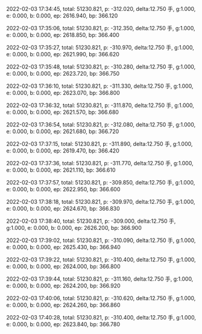 2022-02-03 17:34:45, total: 51230.821, p: -312.020, delta:12.750 手, g:1.000, e: 0.000, b: 0.000, ep: 2616.940, bp: 366.120

2022-02-03 17:35:06, total: 51230.821, p: -312.350, delta:12.750 手, g:1.000, e: 0.000, b: 0.000, ep: 2618.850, bp: 366.400

2022-02-03 17:35:27, total: 51230.821, p: -310.970, delta:12.750 手, g:1.000, e: 0.000, b: 0.000, ep: 2621.990, bp: 366.620

2022-02-03 17:35:48, total: 51230.821, p: -310.280, delta:12.750 手, g:1.000, e: 0.000, b: 0.000, ep: 2623.720, bp: 366.750

2022-02-03 17:36:10, total: 51230.821, p: -311.330, delta:12.750 手, g:1.000, e: 0.000, b: 0.000, ep: 2623.070, bp: 366.800

2022-02-03 17:36:32, total: 51230.821, p: -311.870, delta:12.750 手, g:1.000, e: 0.000, b: 0.000, ep: 2621.570, bp: 366.680

2022-02-03 17:36:54, total: 51230.821, p: -312.080, delta:12.750 手, g:1.000, e: 0.000, b: 0.000, ep: 2621.680, bp: 366.720

2022-02-03 17:37:15, total: 51230.821, p: -311.890, delta:12.750 手, g:1.000, e: 0.000, b: 0.000, ep: 2619.470, bp: 366.420

2022-02-03 17:37:36, total: 51230.821, p: -311.770, delta:12.750 手, g:1.000, e: 0.000, b: 0.000, ep: 2621.110, bp: 366.610

2022-02-03 17:37:57, total: 51230.821, p: -309.850, delta:12.750 手, g:1.000, e: 0.000, b: 0.000, ep: 2622.950, bp: 366.600

2022-02-03 17:38:18, total: 51230.821, p: -309.970, delta:12.750 手, g:1.000, e: 0.000, b: 0.000, ep: 2624.670, bp: 366.830

2022-02-03 17:38:40, total: 51230.821, p: -309.000, delta:12.750 手, g:1.000, e: 0.000, b: 0.000, ep: 2626.200, bp: 366.900

2022-02-03 17:39:02, total: 51230.821, p: -310.090, delta:12.750 手, g:1.000, e: 0.000, b: 0.000, ep: 2625.430, bp: 366.940

2022-02-03 17:39:22, total: 51230.821, p: -310.400, delta:12.750 手, g:1.000, e: 0.000, b: 0.000, ep: 2624.000, bp: 366.800

2022-02-03 17:39:44, total: 51230.821, p: -311.160, delta:12.750 手, g:1.000, e: 0.000, b: 0.000, ep: 2624.200, bp: 366.920

2022-02-03 17:40:06, total: 51230.821, p: -310.620, delta:12.750 手, g:1.000, e: 0.000, b: 0.000, ep: 2624.260, bp: 366.860

2022-02-03 17:40:28, total: 51230.821, p: -310.400, delta:12.750 手, g:1.000, e: 0.000, b: 0.000, ep: 2623.840, bp: 366.780